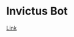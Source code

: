 # Invictus Bot
[Link](http://https://discord.com/api/oauth2/authorize?client_id=835306218158817340&permissions=8&scope=bot "Link")
